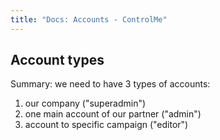 ```yaml
---
title: "Docs: Accounts - ControlMe"
---
```


## Account types
Summary: we need to have 3 types of accounts:
1) our company ("superadmin")
2) one main account of our partner ("admin")
3) account to specific campaign ("editor")